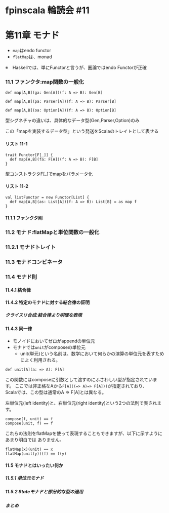 # fpinscala 輪読会 #11

# 第11章 モナド

- `map`はendo functor
- `flatMap`は、monad

※　Haskellでは、単にFunctorと言うが、圏論ではendo Functorが正確

### 11.1 ファンクタ:map関数の一般化

```scala=
def map[A,B](ga: Gen[A])(f: A => B): Gen[B]

def map[A,B](pa: Parser[A])(f: A => B): Parser[B]

def map[A,B](oa: Option[A])(f: A => B): Option[B]
```

型シグネチャの違いは、具体的なデータ型(Gen,Parser,Option)のみ

この「mapを実装するデータ型」という発送をScalaのトレイトとして表せる

#### リスト 11-1
```scala=
trait Functor[F[_]] {
  def map[A,B](fa: F[A])(f: A => B): F[B]
}
```
型コンストラクタF[_]でmapをパラメータ化


#### リスト 11-2
```scala=
val listFunctor = new Functor[List] {
  def map[A,B](as: List[A])(f: A => B): List[B] = as map f
}
```



#### 11.1.1 ファンクタ則

### 11.2 モナド:flatMapと単位関数の一般化


### 11.2.1 モナドトレイト

### 11.3 モナドコンビネータ

### 11.4 モナド則

#### 11.4.1 結合律

#### 11.4.2 特定のモナドに対する結合律の証明

##### クライスリ合成:結合律より明確な表現

#### 11.4.3 同一律

- モノイドにおいてゼロがappendの単位元
- モナドでは`unit`がcomposeの単位元<br>
  - unit(単元)という名前は、数学において何らかの演算の単位元を表すためによく利用される。

```scala=
def unit[A](a: => A): F[A]
```
この関数にはcomposeに引数として渡すのにふさわしい型が指定されています。
ここでは非正格なAから`F[A]((=> A)=> F[A]))`が指定されており、　　<br>
Scalaでは、この型は通常のA => F[A]とは異なる。


左単位元(left identity)と、右単位元(right identity)という2つの法則で表されます。
```scala=
compose(f, unit) == f
compose(unit, f) == f
```
これらの法則をflatMapを使って表現することもできますが、以下に示すようにあまり明白では
ありません。
```scala=
flatMap(x)(unit) == x
flatMap(unit(y))(f) == f(y)
```
#### 11.5 モナドとはいったい何か

##### 11.5.1 単位元モナド

##### 11.5.2 Stateモナドと部分的な型の適用

##### まとめ
